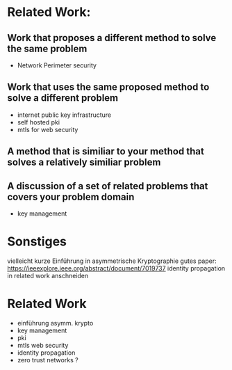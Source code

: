 # Related Work:

## Work that proposes a different method to solve the same problem
- Network Perimeter security

## Work that uses the same proposed method to solve a different problem
- internet public key infrastructure
- self hosted pki
- mtls for web security

## A method that is similiar to your method that solves a relatively similiar problem

## A discussion of a set of related problems that covers your problem domain
- key management

# Sonstiges
vielleicht kurze Einführung in asymmetrische Kryptographie
gutes paper: https://ieeexplore.ieee.org/abstract/document/7019737
identity propagation in related work anschneiden

# Related Work
- einführung asymm. krypto
- key management
- pki 
- mtls web security
- identity propagation
- zero trust networks ?
